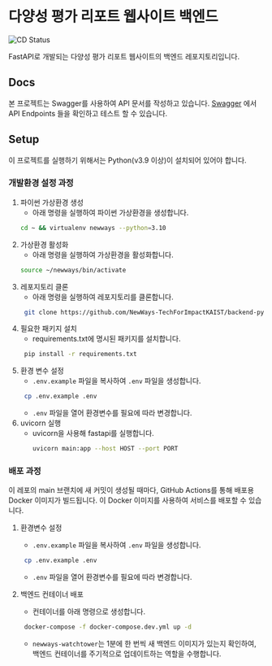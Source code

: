# 다양성 평가 리포트 웹사이트 백엔드

![CD Status](https://github.com/NewWays-TechForImpactKAIST/backend-python/actions/workflows/build-dev-image.yaml/badge.svg)

FastAPI로 개발되는 다양성 평가 리포트 웹사이트의 백엔드 레포지토리입니다.

## Docs

본 프로젝트는 Swagger를 사용하여 API 문서를 작성하고 있습니다.
[Swagger](https://diversity-api.tech4impact.kr/docs) 에서 API Endpoints 들을 확인하고 테스트 할 수 있습니다.

## Setup

이 프로젝트를 실행하기 위해서는 Python(v3.9 이상)이 설치되어 있어야 합니다.

### 개발환경 설정 과정

1. 파이썬 가상환경 생성
   - 아래 명령을 실행하여 파이썬 가상환경을 생성합니다.
   ```bash
   cd ~ && virtualenv newways --python=3.10
   ```
2. 가상환경 활성화
   - 아래 명령을 실행하여 가상환경을 활성화합니다.
   ```bash
   source ~/newways/bin/activate
   ```
3. 레포지토리 클론
   - 아래 명령을 실행하여 레포지토리를 클론합니다.
   ```bash
    git clone https://github.com/NewWays-TechForImpactKAIST/backend-python
   ```
4. 필요한 패키지 설치
   - requirements.txt에 명시된 패키지를 설치합니다.
   ```bash
    pip install -r requirements.txt
   ```
5. 환경 변수 설정
   - `.env.example` 파일을 복사하여 `.env` 파일을 생성합니다.
   ```bash
    cp .env.example .env
   ```
   - `.env` 파일을 열어 환경변수를 필요에 따라 변경합니다.
6. uvicorn 실행
   - uvicorn을 사용해 fastapi를 실행합니다.
     ```bash
     uvicorn main:app --host HOST --port PORT
     ```

### 배포 과정

이 레포의 main 브랜치에 새 커밋이 생성될 때마다, GitHub Actions를 통해 배포용 Docker 이미지가 빌드됩니다.
이 Docker 이미지를 사용하여 서비스를 배포할 수 있습니다.

1. 환경변수 설정
   - `.env.example` 파일을 복사하여 `.env` 파일을 생성합니다.
   ```bash
    cp .env.example .env
   ```
   - `.env` 파일을 열어 환경변수를 필요에 따라 변경합니다.

2. 백엔드 컨테이너 배포
   - 컨테이너를 아래 명령으로 생성합니다.
   ```bash
    docker-compose -f docker-compose.dev.yml up -d
   ```
   - `newways-watchtower`는 1분에 한 번씩 새 백엔드 이미지가 있는지 확인하여, 백엔드 컨테이너를 주기적으로 업데이트하는 역할을 수행합니다.

